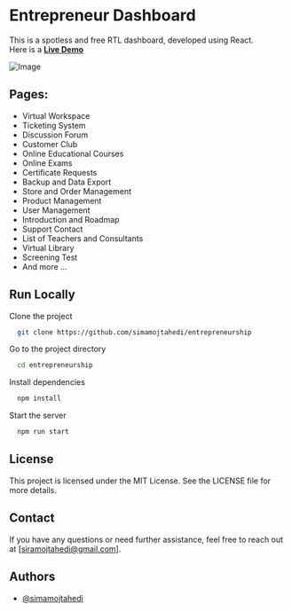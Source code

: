 # Entrepreneur Dashboard

This is a spotless and free RTL dashboard, developed using React.
<br />
Here is a [**Live Demo**](https://entrepreneurship-seven.vercel.app/)


![Image](https://github.com/user-attachments/assets/80a4817e-3c7c-4d8b-9abd-95b43fec16e4)


## Pages:

- Virtual Workspace
- Ticketing System
- Discussion Forum
- Customer Club
- Online Educational Courses
- Online Exams
- Certificate Requests
- Backup and Data Export
- Store and Order Management
- Product Management
- User Management
- Introduction and Roadmap
- Support Contact
- List of Teachers and Consultants
- Virtual Library
- Screening Test
- And more ...

## Run Locally


Clone the project

```bash
  git clone https://github.com/simamojtahedi/entrepreneurship
```

Go to the project directory

```bash
  cd entrepreneurship
```

Install dependencies

```bash
  npm install
```

Start the server

```bash
  npm run start
```

## License
This project is licensed under the MIT License. See the LICENSE file for more details.

## Contact
If you have any questions or need further assistance, feel free to reach out at [siramojtahedi@gmail.com].


## Authors

- [@simamojtahedi](https://github.com/simamojtahedi)
